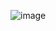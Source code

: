 ![image](https://user-images.githubusercontent.com/96630079/173657474-c8f58d45-adbb-416e-8ac1-21cbe2632262.png)
